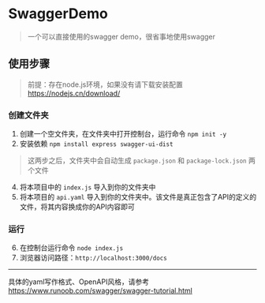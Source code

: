 # SwaggerDemo
> 一个可以直接使用的swagger demo，很省事地使用swagger

## 使用步骤
> 前提：存在node.js环境，如果没有请下载安装配置 https://nodejs.cn/download/
### 创建文件夹
1. 创建一个空文件夹，在文件夹中打开控制台，运行命令 `npm init -y`
2. 安装依赖 `npm install express swagger-ui-dist`
> 这两步之后，文件夹中会自动生成 `package.json` 和 `package-lock.json` 两个文件
4. 将本项目中的 `index.js` 导入到你的文件夹中
5. 将本项目的 `api.yaml` 导入到你的文件夹中。该文件是真正包含了API的定义的文件，将其内容换成你的API内容即可
### 运行
6. 在控制台运行命令 `node index.js`
7. 浏览器访问路径：`http://localhost:3000/docs`
---
具体的yaml写作格式、OpenAPI风格，请参考 https://www.runoob.com/swagger/swagger-tutorial.html
